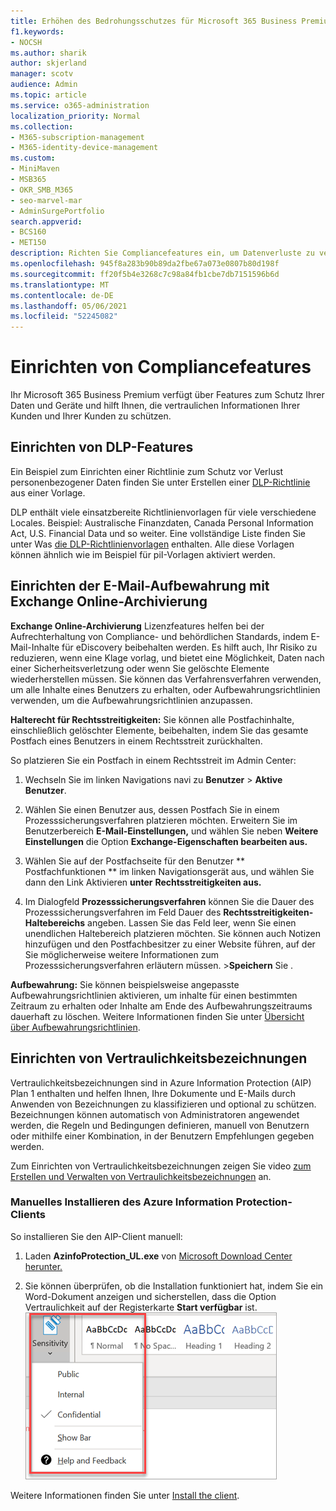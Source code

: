 ```yaml
---
title: Erhöhen des Bedrohungsschutzes für Microsoft 365 Business Premium
f1.keywords:
- NOCSH
ms.author: sharik
author: skjerland
manager: scotv
audience: Admin
ms.topic: article
ms.service: o365-administration
localization_priority: Normal
ms.collection:
- M365-subscription-management
- M365-identity-device-management
ms.custom:
- MiniMaven
- MSB365
- OKR_SMB_M365
- seo-marvel-mar
- AdminSurgePortfolio
search.appverid:
- BCS160
- MET150
description: Richten Sie Compliancefeatures ein, um Datenverluste zu verhindern und die vertraulichen Informationen Ihrer und Ihrer Kunden zu schützen.
ms.openlocfilehash: 945f8a283b90b89da2fbe67a073e0807b80d198f
ms.sourcegitcommit: ff20f5b4e3268c7c98a84fb1cbe7db7151596b6d
ms.translationtype: MT
ms.contentlocale: de-DE
ms.lasthandoff: 05/06/2021
ms.locfileid: "52245082"
---
```

# <a name="set-up-compliance-features"></a>Einrichten von Compliancefeatures

Ihr Microsoft 365 Business Premium verfügt über Features zum Schutz Ihrer Daten und Geräte und hilft Ihnen, die vertraulichen Informationen Ihrer Kunden und Ihrer Kunden zu schützen.

## <a name="set-up-dlp-features"></a>Einrichten von DLP-Features

Ein Beispiel zum Einrichten einer Richtlinie zum Schutz vor Verlust personenbezogener Daten finden Sie unter Erstellen einer [DLP-Richtlinie](../compliance/create-a-dlp-policy-from-a-template.md) aus einer Vorlage. 
  
DLP enthält viele einsatzbereite Richtlinienvorlagen für viele verschiedene Locales. Beispiel: Australische Finanzdaten, Canada Personal Information Act, U.S. Financial Data und so weiter. Eine vollständige Liste finden Sie unter Was [die DLP-Richtlinienvorlagen](../compliance/what-the-dlp-policy-templates-include.md) enthalten. Alle diese Vorlagen können ähnlich wie im Beispiel für piI-Vorlagen aktiviert werden. 
  
## <a name="set-up-email-retention-with-exchange-online-archiving"></a>Einrichten der E-Mail-Aufbewahrung mit Exchange Online-Archivierung

 **Exchange Online-Archivierung** Lizenzfeatures helfen bei der Aufrechterhaltung von Compliance- und behördlichen Standards, indem E-Mail-Inhalte für eDiscovery beibehalten werden. Es hilft auch, Ihr Risiko zu reduzieren, wenn eine Klage vorlag, und bietet eine Möglichkeit, Daten nach einer Sicherheitsverletzung oder wenn Sie gelöschte Elemente wiederherstellen müssen. Sie können das Verfahrensverfahren verwenden, um alle Inhalte eines Benutzers zu erhalten, oder Aufbewahrungsrichtlinien verwenden, um die Aufbewahrungsrichtlinien anzupassen.
  
**Halterecht für Rechtsstreitigkeiten:** Sie können alle Postfachinhalte, einschließlich gelöschter Elemente, beibehalten, indem Sie das gesamte Postfach eines Benutzers in einem Rechtsstreit zurückhalten. 
    
So platzieren Sie ein Postfach in einem Rechtsstreit im Admin Center:
    
1. Wechseln Sie im linken Navigations navi zu **Benutzer** \> **Aktive Benutzer**.
    
2. Wählen Sie einen Benutzer aus, dessen Postfach Sie in einem Prozesssicherungsverfahren platzieren möchten. Erweitern Sie im Benutzerbereich **E-Mail-Einstellungen,** und wählen Sie neben **Weitere Einstellungen** die Option **Exchange-Eigenschaften bearbeiten aus.**
    
3. Wählen Sie auf der Postfachseite für den Benutzer ** Postfachfunktionen ** im linken Navigationsgerät aus, und wählen Sie dann den Link Aktivieren **unter** **Rechtsstreitigkeiten aus.**
    
4. Im Dialogfeld **Prozesssicherungsverfahren** können Sie die Dauer des Prozesssicherungsverfahren im Feld Dauer des **Rechtsstreitigkeiten-Haltebereichs** angeben. Lassen Sie das Feld leer, wenn Sie einen unendlichen Haltebereich platzieren möchten. Sie können auch Notizen hinzufügen und den Postfachbesitzer zu einer Website führen, auf der Sie möglicherweise weitere Informationen zum Prozesssicherungsverfahren erläutern müssen. \>**Speichern** Sie .
    
**Aufbewahrung:** Sie können beispielsweise angepasste Aufbewahrungsrichtlinien aktivieren, um inhalte für einen bestimmten Zeitraum zu erhalten oder Inhalte am Ende des Aufbewahrungszeitraums dauerhaft zu löschen. Weitere Informationen finden Sie unter [Übersicht über Aufbewahrungsrichtlinien](../compliance/retention.md).

## <a name="set-up-sensitivity-labels"></a>Einrichten von Vertraulichkeitsbezeichnungen

Vertraulichkeitsbezeichnungen sind in Azure Information Protection (AIP) Plan 1 enthalten und helfen Ihnen, Ihre Dokumente und E-Mails durch Anwenden von Bezeichnungen zu klassifizieren und optional zu schützen. Bezeichnungen können automatisch von Administratoren angewendet werden, die Regeln und Bedingungen definieren, manuell von Benutzern oder mithilfe einer Kombination, in der Benutzern Empfehlungen gegeben werden.

Zum Einrichten von Vertraulichkeitsbezeichnungen zeigen Sie video [zum Erstellen und Verwalten von Vertraulichkeitsbezeichnungen](../business-video/create-sensitivity-labels.md) an.



### <a name="install-the-azure-information-protection-client-manually"></a>Manuelles Installieren des Azure Information Protection-Clients

So installieren Sie den AIP-Client manuell:

1. Laden **AzinfoProtection_UL.exe** von [Microsoft Download Center herunter.](https://www.microsoft.com/download/details.aspx?id=53018)
 
2. Sie können überprüfen, ob die Installation funktioniert hat,  indem Sie ein Word-Dokument anzeigen und sicherstellen, dass die Option Vertraulichkeit auf der Registerkarte **Start verfügbar** ist.
<br/>![Dropdownliste "Registerkarte Schutz" in einem Word-Dokument.](../media/word-sensitivity.png)

Weitere Informationen finden Sie unter [Install the client](/azure/information-protection/infoprotect-tutorial-step3).